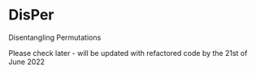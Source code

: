 # DisPer
Disentangling Permutations

Please check later - will be updated with refactored code by the 21st of June 2022

